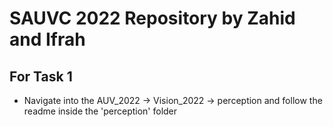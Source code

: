 # SAUVC 2022 Repository by Zahid and Ifrah

## For Task 1

* Navigate into the AUV_2022 -> Vision_2022 -> perception and follow the readme inside the 'perception' folder
